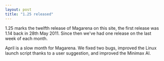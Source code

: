 ```yaml
---
layout: post
title: "1.25 released"
---
```



1.25 marks the twelfth release of Magarena on this site, the first release was
1.14 back in 28th May 2011. Since then we've had one release on the last week
of each month.

April is a slow month for Magarena. We fixed two bugs, improved the Linux launch
script thanks to a user suggestion, and improved the Minimax AI.

